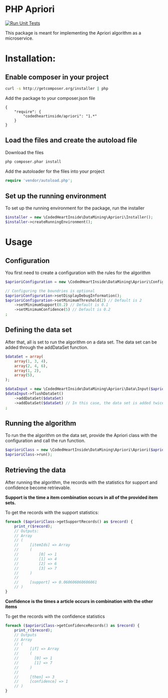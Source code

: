 PHP Apriori
===========

[![Run Unit Tests](https://github.com/codedheartinside/php-apriori/actions/workflows/unit_tests.yml/badge.svg)](https://github.com/codedheartinside/php-apriori/actions/workflows/unit_tests.yml)

This package is meant for implementing the Apriori algorithm as a microservice.

# Installation:

## Enable composer in your project

```bash
curl -s http://getcomposer.org/installer | php
```

Add the package to your composer.json file

```
{
    "require": {
        "codedheartinside/apriori": "1.*"
    }
}
```

## Load the files and create the autoload file

Download the files

```bash
php composer.phar install
```

Add the autoloader for the files into your project

```php
require 'vendor/autoload.php';
```

## Set up the running environment

To set up the running environment for the package, run the installer

```php
$installer = new \CodedHeartInside\DataMining\Apriori\Installer();
$installer->createRunningEnvironment();
```

# Usage

## Configuration

You first need to create a configuration with the rules for the algorithm

```php
$aprioriConfiguration = new \CodedHeartInside\DataMining\Apriori\Configuration();

// Configuring the boundries is optional
$aprioriConfiguration->setDisplayDebugInformation();
$aprioriConfiguration->setMinimumThreshold(2) // Default is 2
    ->setMinimumSupport(0.2) // Default is 0.1
    ->setMinimumConfidence(5) // Default is 0.2
;
```

## Defining the data set
After that, all is set to run the algorithm on a data set. The data set can be added through the addDataSet function.

```php
$dataSet = array(
    array(1, 3, 4),
    array(2, 4, 6),
    array(1, 2),
    array(5),
);

$dataInput = new \CodedHeartInside\DataMining\Apriori\Data\Input($aprioriConfiguration);
$dataInput->flushDataSet()
    ->addDataSet($dataSet)
    ->addDataSet($dataSet) // In this case, the data set is added twice to create more testing data
;
```

## Running the algorithm

To run the the algorithm on the data set, provide the Apriori class with the configuration and call the run function.

```php
$aprioriClass = new \CodedHeartInside\DataMining\Apriori\Apriori($aprioriConfiguration);
$aprioriClass->run();
```

## Retrieving the data

After running the algorithm, the records with the statistics for support and confidence become retrievable.

__Support is the time a item combination occurs in all of the provided item sets.__

To get the records with the support statistics:

```php
foreach ($aprioriClass->getSupportRecords() as $record) {
    print_r($record);
    // Outputs:
    // Array
    // (
    //     [itemIds] => Array
    //     (
    //         [0] => 1
    //         [1] => 4
    //         [2] => 6
    //         [3] => 7
    //     )
    //
    //     [support] => 0.060606060606061
    // )
}
```

__Confidence is the times a article occurs in combination with the other items__

To get the records with the confidence statistics

```php
foreach ($aprioriClass->getConfidenceRecords() as $record) {
    print_r($record);
    // Outputs
    // Array
    // (
    //     [if] => Array
    //     (
    //       [0] => 1
    //       [1] => 7
    //     )
    //
    //     [then] => 3
    //     [confidence] => 1
    // )
}
```
